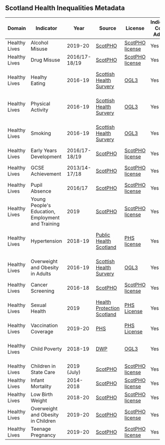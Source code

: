 ## Scotland Health Inequalities Metadata

| Domain | Indicator | Year | Source | License | Indicator Code Added | Data Added to `data/` |
| --- | --- | --- | --- | --- | --- | --- |
| Healthy Lives | Alcohol Misuse | 2019-20 | [ScotPHO](https://scotland.shinyapps.io/ScotPHO_profiles_tool/) | [ScotPHO license](https://www.scotpho.org.uk/about-us/scotpho-website-policies-and-statements/copyright) | Yes | Yes |
| Healthy Lives | Drug Misuse | 2016/17-18/19 | [ScotPHO](https://scotland.shinyapps.io/ScotPHO_profiles_tool/) | [ScotPHO license](https://www.scotpho.org.uk/about-us/scotpho-website-policies-and-statements/copyright) | Yes | Yes |
| Healthy Lives | Healhy Eating | 2016-19 | [Scottish Health Survery](https://statistics.gov.scot/resource?uri=http%3A%2F%2Fstatistics.gov.scot%2Fdata%2Fscottish-health-survey-local-area-level-data) | [OGL3](https://www.nationalarchives.gov.uk/doc/open-government-licence/version/3/) | Yes | **No - geographical transformations required** |
| Healthy Lives | Physical Activity | 2016-19 | [Scottish Health Survery](https://statistics.gov.scot/resource?uri=http%3A%2F%2Fstatistics.gov.scot%2Fdata%2Fscottish-health-survey-local-area-level-data) | [OGL3](https://www.nationalarchives.gov.uk/doc/open-government-licence/version/3/) | Yes | **No - geographical transformations required** |
| Healthy Lives | Smoking | 2016-19 | [Scottish Health Survery](https://statistics.gov.scot/resource?uri=http%3A%2F%2Fstatistics.gov.scot%2Fdata%2Fscottish-health-survey-local-area-level-data) | [OGL3](https://www.nationalarchives.gov.uk/doc/open-government-licence/version/3/) | Yes | **No - geographical transformations required** |
| Healthy Lives | Early Years Development | 2016/17-18/19 | [ScotPHO](https://scotland.shinyapps.io/ScotPHO_profiles_tool/) | [ScotPHO license](https://www.scotpho.org.uk/about-us/scotpho-website-policies-and-statements/copyright) | Yes | Yes |
| Healthy Lives | GCSE Achievement | 2013/14-17/18 | [ScotPHO](https://scotland.shinyapps.io/ScotPHO_profiles_tool/) | [ScotPHO license](https://www.scotpho.org.uk/about-us/scotpho-website-policies-and-statements/copyright) | Yes | *Yes - missing data for S12000013* |
| Healthy Lives | Pupil Absence | 2016/17 | [ScotPHO](https://scotland.shinyapps.io/ScotPHO_profiles_tool/) | [ScotPHO license](https://www.scotpho.org.uk/about-us/scotpho-website-policies-and-statements/copyright) | Yes | Yes |
| Healthy Lives | Young People's Education, Employment and Training | 2019 | [ScotPHO](https://scotland.shinyapps.io/ScotPHO_profiles_tool/) | [ScotPHO license](https://www.scotpho.org.uk/about-us/scotpho-website-policies-and-statements/copyright) | Yes | Yes |
| Healthy Lives | Hypertension | 2018-19 | [Public Health Scotland](https://beta.isdscotland.org/find-publications-and-data/health-services/primary-care/general-practice-disease-prevalence-data-visualisation/) | [PHS license](https://beta.isdscotland.org/front-matter/Copyright) | Yes | **No - geographical transformations required** |
| Healthy Lives | Overweight and Obesity in Adults | 2016-19 | [Scottish Health Survery](https://statistics.gov.scot/resource?uri=http%3A%2F%2Fstatistics.gov.scot%2Fdata%2Fscottish-health-survey-local-area-level-data) | [OGL3](https://www.nationalarchives.gov.uk/doc/open-government-licence/version/3/) | Yes | **No - geographical transformations required** |
| Healthy Lives | Cancer Screening | 2016-18 | [ScotPHO](https://scotland.shinyapps.io/ScotPHO_profiles_tool/) | [ScotPHO license](https://www.scotpho.org.uk/about-us/scotpho-website-policies-and-statements/copyright) | Yes | Yes |
| Healthy Lives | Sexual Health | 2019 | [Health Protection Scotland](https://www.hps.scot.nhs.uk/web-resources-container/genital-chlamydia-and-gonorrhoea-infection-in-scotland-laboratory-diagnoses-2010-2019/) | [PHS License](https://www.hps.scot.nhs.uk/site-information/copyright/) | Yes | **No - geographical transformations required** |
| Healthy Lives | Vaccination Coverage | 2019-20 | [PHS](https://beta.isdscotland.org/find-publications-and-data/population-health/child-health/hpv-immunisation-statistics-scotland/) | [PHS License](https://beta.isdscotland.org/front-matter/Copyright) | Yes | Yes |
| Healthy Lives | Child Poverty | 2018-19 | [DWP](https://www.gov.uk/government/statistics/children-in-low-income-families-local-area-statistics-201415-to-201819) | [OGL3](https://www.nationalarchives.gov.uk/doc/open-government-licence/version/3/) | Yes | *Yes - query if relative or absolute is better measure* |
| Healthy Lives | Children in State Care | 2019 (July) | [ScotPHO](https://scotland.shinyapps.io/ScotPHO_profiles_tool/) | [ScotPHO license](https://www.scotpho.org.uk/about-us/scotpho-website-policies-and-statements/copyright) | Yes | Yes |
| Healthy Lives | Infant Mortality | 2014-2018 | [ScotPHO](https://scotland.shinyapps.io/ScotPHO_profiles_tool/) | [ScotPHO license](https://www.scotpho.org.uk/about-us/scotpho-website-policies-and-statements/copyright) | Yes | Yes |
| Healthy Lives | Low Birth Weight | 2018-20 | [ScotPHO](https://scotland.shinyapps.io/ScotPHO_profiles_tool/) | [ScotPHO license](https://www.scotpho.org.uk/about-us/scotpho-website-policies-and-statements/copyright) | Yes | Yes |
| Healthy Lives | Overweight and Obesity in Children | 2019-20 | [ScotPHO](https://scotland.shinyapps.io/ScotPHO_profiles_tool/) | [ScotPHO license](https://www.scotpho.org.uk/about-us/scotpho-website-policies-and-statements/copyright) | Yes | Yes |
| Healthy Lives | Teenage Pregnancy | 2019-20 | [ScotPHO](https://scotland.shinyapps.io/ScotPHO_profiles_tool/) | [ScotPHO license](https://www.scotpho.org.uk/about-us/scotpho-website-policies-and-statements/copyright) | Yes | Yes |